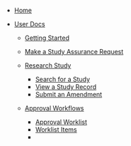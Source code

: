 <!-- docs/_sidebar.md -->
* [Home](/)

* [User Docs](/userdocs/)
  * [Getting Started]()
  * [Make a Study Assurance Request]()
  
  * [Research Study]()
    * [Search for a Study]()
    * [View a Study Record]()
    * [Submit an Amendment]()
  
  * [Approval Workflows]()
    * [Approval Worklist]()
    * [Worklist Items]()
    * 